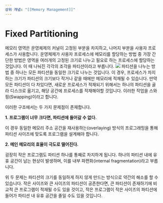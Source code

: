 ```yaml
---
상위 개념: "[[Memory Management]]"
---
```

# Fixed Partitioning
메모리 영역은 운영체제의 커널이 고정된 부분을 차지하고, 나머지 부분을 사용자 프로세스가 사용합니다. 운영체제가 사용자 프로세스에 메모리를 할당하는 방법 중 가장 간단한 방법은 영역을 여러개의 고정된 크기로 나누고 필요로 하는 프로세스에 할당하는 것입니다. 이 때 나눠진 각각의 조각을 파티션이라고 부릅니다.
![](https://i.imgur.com/XMsP8Q4.png)
파티션을 나누는 방법 중 하나는 모든 파티션을 동일한 크기로 나누는 것입니다. 이 경우, 프로세스가 차지하는 크기가 파티션의 크기보다 작거나 같을 때에만 메모리에 적재될 수 있습니다. 만약 모든 파티션이 다 차있다면, 새로운 프로세스가 적재되기 위해서는 하나의 파티션을 골라 디스크로 옮기고, 해당 공간에 프로세스를 적재해야할 것입니다. 이러한 작업을 스와핑(Swapping)이라고 합니다.

이러한 구조에서는 두 가지 문제점이 존재합니다.

**1. 프로그램이 너무 크다면, 파티션에 들어갈 수 없다.**

이 경우 동일한 메모리 주소 공간을 재사용하는(overlaying) 방식의 프로그래밍을 통해 파티션 사이즈에 맞도록 프로그램을 설계해야 합니다.

**2. 메인 메모리의 효율이 극도로 떨어진다.**

굉장히 작은 프로그램도 파티션 하나를 통째로 차지하게 됩니다. 하나의 파티션 내에 유휴 공간이 남는 현상이 발생하며, 이를 내부 파편화(internal fragmentation)라고 부릅니다.

위 두 문제는 파티션의 크기를 동일하게 하지 않게 만드는 방식으로 약간의 해소를 할 수 있습니다. 작은 사이즈와 큰 사이즈의 파티션이 공존한다면, 큰 파티션이 존재하기에 비교적 큰 프로그램이 적재될 수도 있을 것이고, 작은 프로그램이 작은 사이즈의 파티션에 들어가 파티션 내 유휴 공간을 줄일 수도 있을 것입니다.